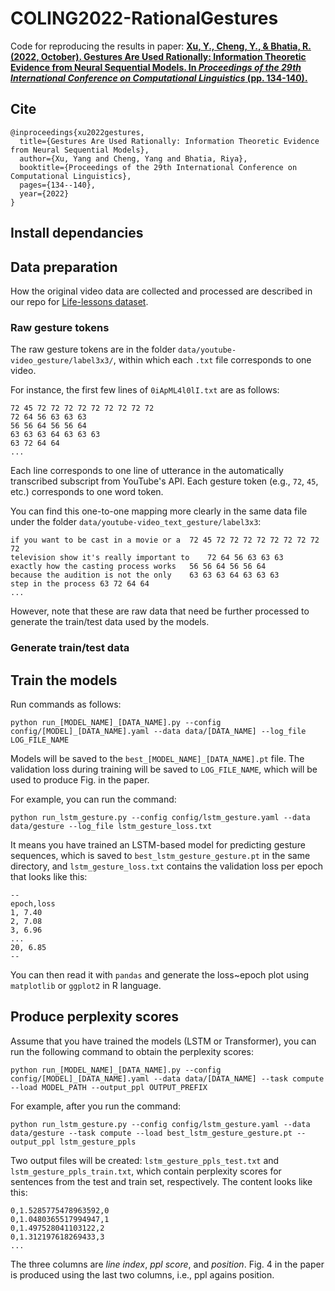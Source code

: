# COLING2022-RationalGestures
Code for reproducing the results in paper: [**Xu, Y., Cheng, Y., & Bhatia, R. (2022, October). Gestures Are Used Rationally: Information Theoretic Evidence from Neural Sequential Models. In *Proceedings of the 29th International Conference on Computational Linguistics* (pp. 134-140).**](https://aclanthology.org/2022.coling-1.12/)

## Cite
```
@inproceedings{xu2022gestures,
  title={Gestures Are Used Rationally: Information Theoretic Evidence from Neural Sequential Models},
  author={Xu, Yang and Cheng, Yang and Bhatia, Riya},
  booktitle={Proceedings of the 29th International Conference on Computational Linguistics},
  pages={134--140},
  year={2022}
}
```

## Install dependancies

## Data preparation
How the original video data are collected and processed are described in our repo for [Life-lessons dataset]().

### Raw gesture tokens
The raw gesture tokens are in the folder `data/youtube-video_gesture/label3x3/`, within which each `.txt` file corresponds to one video. 

For instance, the first few lines of `0iApML4l0lI.txt` are as follows:
```
72 45 72 72 72 72 72 72 72 72 72
72 64 56 63 63 63
56 56 64 56 56 64
63 63 63 64 63 63 63
63 72 64 64
...
```

Each line corresponds to one line of utterance in the automatically transcribed subscript from YouTube's API. Each gesture token (e.g., `72`, `45`, etc.) corresponds to one word token.

You can find this one-to-one mapping more clearly in the same data file under the folder `data/youtube-video_text_gesture/label3x3`:
```
if you want to be cast in a movie or a	72 45 72 72 72 72 72 72 72 72 72
television show it's really important to	72 64 56 63 63 63
exactly how the casting process works	56 56 64 56 56 64
because the audition is not the only	63 63 63 64 63 63 63
step in the process	63 72 64 64
...
```

However, note that these are raw data that need be further processed to generate the train/test data used by the models. 

### Generate train/test data


## Train the models
Run commands as follows:
```
python run_[MODEL_NAME]_[DATA_NAME].py --config config/[MODEL]_[DATA_NAME].yaml --data data/[DATA_NAME] --log_file LOG_FILE_NAME
```
Models will be saved to the `best_[MODEL_NAME]_[DATA_NAME].pt` file. The validation loss during training will be saved to `LOG_FILE_NAME`, which will be used to produce Fig. in the paper.

For example, you can run the command:
```
python run_lstm_gesture.py --config config/lstm_gesture.yaml --data data/gesture --log_file lstm_gesture_loss.txt
```
It means you have trained an LSTM-based model for predicting gesture sequences, which is saved to `best_lstm_gesture_gesture.pt` in the same directory, and `lstm_gesture_loss.txt` contains the validation loss per epoch that looks like this: 

```
--
epoch,loss
1, 7.40
2, 7.08
3, 6.96
...
20, 6.85
--
```

You can then read it with `pandas` and generate the loss~epoch plot using `matplotlib` or `ggplot2` in R language.

## Produce perplexity scores

Assume that you have trained the models (LSTM or Transformer), you can run the following command to obtain the perplexity scores:

```
python run_[MODEL_NAME]_[DATA_NAME].py --config config/[MODEL]_[DATA_NAME].yaml --data data/[DATA_NAME] --task compute --load MODEL_PATH --output_ppl OUTPUT_PREFIX
```

For example, after you run the command:
```
python run_lstm_gesture.py --config config/lstm_gesture.yaml --data data/gesture --task compute --load best_lstm_gesture_gesture.pt --output_ppl lstm_gesture_ppls
```

Two output files will be created: `lstm_gesture_ppls_test.txt` and `lstm_gesture_ppls_train.txt`, which contain perplexity scores for sentences from the test and train set, respectively. The content looks like this:
```
0,1.5285775478963592,0
0,1.0480365517994947,1
0,1.497528041103122,2
0,1.312197618269433,3
...
```
The three columns are *line index*, *ppl score*, and *position*. Fig. 4 in the paper is produced using the last two columns, i.e., ppl agains position. 

